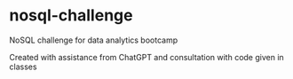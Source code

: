 # nosql-challenge
NoSQL challenge for data analytics bootcamp

Created with assistance from ChatGPT and consultation with code given in classes